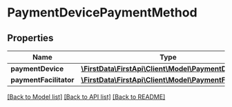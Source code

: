 # PaymentDevicePaymentMethod

## Properties
Name | Type | Description | Notes
------------ | ------------- | ------------- | -------------
**paymentDevice** | [**\FirstData\FirstApi\Client\Model\PaymentDevice**](PaymentDevice.md) |  | 
**paymentFacilitator** | [**\FirstData\FirstApi\Client\Model\PaymentFacilitator**](PaymentFacilitator.md) |  | [optional] 

[[Back to Model list]](../README.md#documentation-for-models) [[Back to API list]](../README.md#documentation-for-api-endpoints) [[Back to README]](../README.md)


